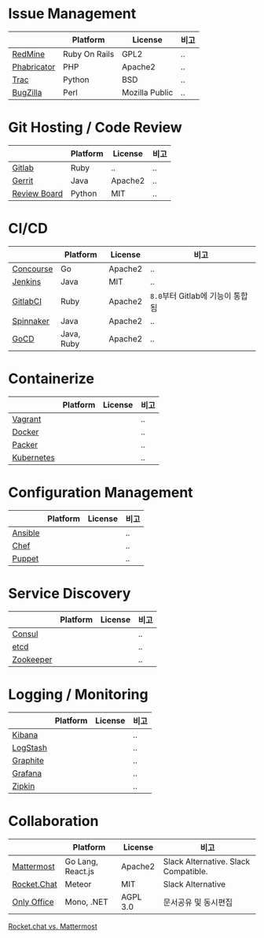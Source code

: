 # Issue Management
|                                                           | Platform      | License        | 비고 |
|---                                                        |---            |---             |---  |
| [RedMine](/devops-tools/issue-management#redmine)         | Ruby On Rails | GPL2           | .. |
| [Phabricator](/devops-tools/issue-management#phabricator) | PHP           | Apache2        | .. |
| [Trac](/devops-tools/issue-management#trac)               | Python        | BSD            | .. |
| [BugZilla](/devops-tools/issue-management#bugzilla)       | Perl          | Mozilla Public | .. |


# Git Hosting / Code Review

|                                                           | Platform      | License        | 비고 |
|---                                                        |---            |---             |---  |
| [Gitlab](/devops-tools/git-hosting#gitlab)                | Ruby          | ..             | .. |
| [Gerrit](/devops-tools/git-hosting#gerrit)                | Java          | Apache2        | .. |
| [Review Board](/devops-tools/git-hosting#review-board)    | Python        | MIT            | .. |

# CI/CD

|             | Platform      | License        | 비고 |
|---          |---            |---             |---  |
| [Concourse](/devops-tools/ci-cd#concourse)   | Go            | Apache2        | .. |
| [Jenkins](/devops-tools/ci-cd#jenkins)       | Java          | MIT            | .. |
| [GitlabCI](/devops-tools/ci-cd#gitlabci)     | Ruby          | Apache2        | `8.0`부터 Gitlab에 기능이 통합됨 |
| [Spinnaker](/devops-tools/ci-cd#spinnaker)   | Java          | Apache2        | .. |
| [GoCD](/devops-tools/ci-cd#gocd)             | Java, Ruby    | Apache2        | .. |


# Containerize
|                                                   | Platform      | License        | 비고 |
|---                                                |---            |---             |---  |
| [Vagrant](/devops-tools/containerize#vagrant)        |               |                | .. |
| [Docker](/devops-tools/containerize#docker)          |               |                | .. |
| [Packer](/devops-tools/containerize#packer)          |               |                | .. |
| [Kubernetes](/devops-tools/containerize#kubernetes)  |               |                | .. |


# Configuration Management
|                                                             | Platform      | License        | 비고 |
|---                                                          |---            |---             |---  |
| [Ansible](/devops-tools/configuration-management#ansible)   |               |                | .. |
| [Chef](/devops-tools/configuration-management#chef)         |               |                | .. |
| [Puppet](/devops-tools/configuration-management#puppet)     |               |                | .. |


# Service Discovery

|                                                         | Platform      | License        | 비고 |
|---                                                      |---            |---             |---  |
| [Consul](/devops-tools/service-discovery#consul)        |               |                | .. |
| [etcd](/devops-tools/service-discovery#etcd)            |               |                | .. |
| [Zookeeper](/devops-tools/service-discovery#zookeeper)  |               |                | .. |


# Logging / Monitoring
|                                             | Platform      | License        | 비고 |
|---                                          |---            |---             |---  |
| [Kibana](/devops-tools/monitor#kibana)      |               |                | .. |
| [LogStash](/devops-tools/monitor#logstash)  |               |                | .. |
| [Graphite](/devops-tools/monitor#Graphite)  |               |                | .. |
| [Grafana](/devops-tools/monitor#grafana)    |               |                | .. |
| [Zipkin](/devops-tools/monitor#zipkin)      |               |                | .. |

# Collaboration
|                                                         | Platform          | License        | 비고 |
|---                                                      |---                |---             |---  |
| [Mattermost](/devops-tools/collaboration#mattermost)    | Go Lang, React.js | Apache2        | Slack Alternative. Slack Compatible.|
| [Rocket.Chat](/devops-tools/collaboration#rocketchat)   | Meteor            | MIT            | Slack Alternative |
| [Only Office](/devops-tools/collaboration#only-office)  | Mono, .NET        | AGPL 3.0       | 문서공유 및 동시편집  |

[Rocket.chat vs. Mattermost](https://stackshare.io/stackups/lets-chat-vs-rocketchat-vs-mattermost)
